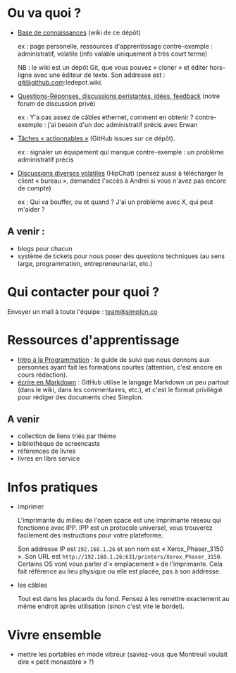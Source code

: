 # Ou va quoi ?

* [Base de connaissances](https://github.com/simplonco/ledepot/wiki) (wiki de ce dépôt)

    ex : page personelle, ressources d'apprentissage
	contre-exemple : administratif, volatile (info valable uniquement à très court terme)

	NB : le wiki est un dépôt Git, que vous pouvez « cloner » et éditer hors-ligne avec une éditeur de texte. Son addresse est : git@github.com:ledepot.wiki.

* [Questions-Réponses, discussions peristantes, idées, feedback](http://simplonco-talk.herokuapp.com) (notre forum de discussion privé)

    ex : Y'a pas assez de câbles ethernet, comment en obtenir ?
	contre-exemple : j'ai besoin d'un doc administratif précis avec Erwan

* [Tâches « actionnables »](https://github.com/simplonco/ledepot/issues) (GitHub issues sur ce dépôt).

    ex : signaler un équipement qui manque
	contre-exemple : un problème administratif précis

* [Discussions diverses volatiles](https://simplon.hipchat.com/chat?focus_jid=39514_recrues@conf.hipchat.com) (HipChat) (pensez aussi à télécharger le client « bureau », demandez l'accès à Andrei si vous n'avez pas encore de compte)

    ex : Qui va bouffer, ou et quand ? J'ai un problème avec X, qui peut m'aider ?

## A venir :

* blogs pour chacun
* système de tickets pour nous poser des questions techniques (au sens large, programmation, entrepreneunariat, etc.)

# Qui contacter pour quoi ?

Envoyer un mail à toute l'équipe : <team@simplon.co>

# Ressources d'apprentissage

* [Intro à la Programmation](https://github.com/simplonco/intro-a-la-programmation) : le guide de suivi que nous donnons aux personnes ayant fait les formations courtes (attention, c'est encore en cours rédaction).
* [écrire en Markdown](https://github.com/adam-p/markdown-here/wiki/Markdown-Cheatsheet) : GitHub utilise le langage Markdown un peu partout (dans le wiki, dans les commentaires, etc.), et c'est le format privilégié pour rédiger des documents chez Simplon.

## A venir

* collection de liens triés par thème
* bibliothèque de screencasts
* références de livres
* livres en libre service

# Infos pratiques

* imprimer

    L'imprimante du milieu de l'open space est une imprimante réseau qui fonctionne avec IPP. IPP est un protocole universel, vous trouverez facilement des instructions pour votre plateforme.

	Son addresse IP est `192.168.1.26` et son nom est « Xerox_Phaser_3150 ». Son URL est `http://192.168.1.26:631/printers/Xerox_Phaser_3150`. Certains OS vont vous parler d'« emplacement » de l'imprimante. Cela fait référence au lieu physique ou elle est placée, pas à son addresse.

* les câbles

    Tout est dans les placards du fond. Pensez à les remettre exactement au même endroit après utilisation (sinon c'est vite le bordel).

# Vivre ensemble

* mettre les portables en mode vibreur (saviez-vous que Montreuil voulait dire « petit monastère » ?)
